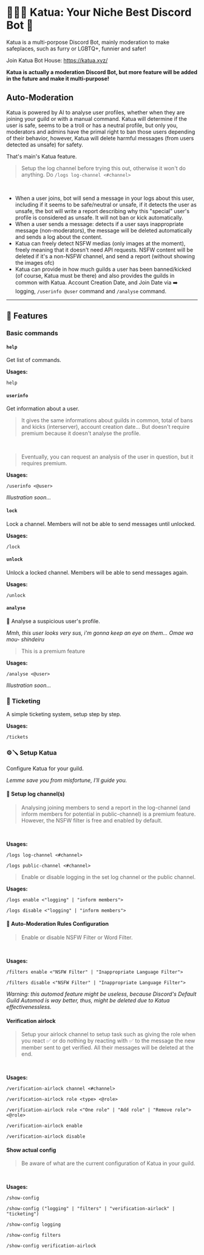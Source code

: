 # 🐾🏳️‍🌈 Katua: Your Niche Best Discord Bot 🤖

Katua is a multi-porpose Discord Bot, mainly moderation to make safeplaces, such as furry or LGBTQ+, funnier and safer!

Join Katua Bot House: https://katua.xyz/

**Katua is actually a moderation Discord Bot, but more feature will be added in the future and make it multi-purpose!**

## Auto-Moderation

Katua is powered by AI to analyse user profiles, whether when they are joining your guild or with a manual command. Katua will determine if the user is safe, seems to be a troll or has a neutral profile, but only you, moderators and admins have the primal right to ban those users depending of their behavior, however, Katua will delete harmful messages (from users detected as unsafe) for safety.

That's main's Katua feature.

<blockquote>Setup the log channel before trying this out, otherwise it won't do anything. Do <code>/logs log-channel <#channel></code></blockquote><br>

<ul>
<li> When a user joins, bot will send a message in your logs about this user, including if it seems to be safe/neutral or unsafe, if it detects the user as unsafe, the bot will write a report describing why this "special" user's profile is considered as unsafe. It will not ban or kick automatically.</li>

<li> When a user sends a message: detects if a user says inappropriate message (non-moderators), the message will be deleted automatically and sends a log about the content.</li>

<li> Katua can freely detect NSFW medias (only images at the moment), freely meaning that it doesn't need API requests. NSFW content will be deleted if it's a non-NSFW channel, and send a report (without showing the images ofc)</li>

<li> Katua can provide in how much guilds a user has been banned/kicked (of course, Katua must be there) and also provides the guilds in common with Katua. Account Creation Date, and Join Date via ➡️ logging, <code>/userinfo @user</code> command and <code>/analyse</code> command.</li>
</ul>

---

## 🧰 Features

### Basic commands

#### `help`

Get list of commands.

**Usages:**

`help`

#### `userinfo`

Get information about a user.

<blockquote>It gives the same informations about guilds in common, total of bans and kicks (interserver), account creation date... But doesn't require premium because it doesn't analyse the profile.</blockquote>
<br>
<blockquote>Eventually, you can request an analysis of the user in question, but it requires premium.</blockquote>

**Usages:**

`/userinfo <@user>`

_Illustration soon..._

#### `lock`

Lock a channel. Members will not be able to send messages until unlocked.

**Usages:**

`/lock`

#### `unlock`

Unlock a locked channel. Members will be able to send messages again.

**Usages:**

`/unlock`

#### `analyse`

🧐 Analyse a suspicious user's profile.

_Mmh, this user looks very sus, i'm gonna keep an eye on them..._
_Omae wa mou- shindeiru_

<blockquote>This is a premium feature</blockquote>

**Usages:**

`/analyse <@user>`

_Illustration soon..._

### 📩 Ticketing

A simple ticketing system, setup step by step.

**Usages:**

`/tickets`

### ⚙️🪛 Setup Katua

Configure Katua for your guild.

_Lemme save you from misfortune, I'll guide you._

#### 🔔 Setup log channel(s)

<blockquote>Analysing joining members to send a report in the log-channel (and inform members for potential in public-channel) is a premium feature. However, the NSFW filter is free and enabled by default.</blockquote><br>

**Usages:**

`/logs log-channel <#channel>`

`/logs public-channel <#channel>`

<blockquote>Enable or disable logging in the set log channel or the public channel.</blockquote>

**Usages:**

`/logs enable <"logging" | "inform members">`

`/logs disable <"logging" | "inform members">`

#### 🚯 Auto-Moderation Rules Configuration

<blockquote>Enable or disable NSFW Filter or Word Filter.</blockquote><br>

**Usages:**

`/filters enable <"NSFW Filter" | "Inappropriate Language Filter">`

`/filters disable <"NSFW Filter" | "Inappropriate Language Filter">`

_Warning: this automod feature might be useless, because Discord's Default Guild Automod is way better, thus, might be deleted due to Katua effectivenessless._

#### Verification airlock

<blockquote>Setup your airlock channel to setup task such as giving the role when you react ✅ or do nothing by reacting with ✅ to the message the new member sent to get verified. All their messages will be deleted at the end.</blockquote><br>

**Usages:**

`/verification-airlock channel <#channel>`

`/verification-airlock role <type> <@role>`

`/verification-airlock role <"One role" | "Add role" | "Remove role"> <@role>`

`/verification-airlock enable`

`/verification-airlock disable`

#### Show actual config

<blockquote>Be aware of what are the current configuration of Katua in your guild.</blockquote><br>

**Usages:**

`/show-config`

`/show-config ("logging" | "filters" | "verification-airlock" | "ticketing")`

`/show-config logging`

`/show-config filters`

`/show-config verification-airlock`
